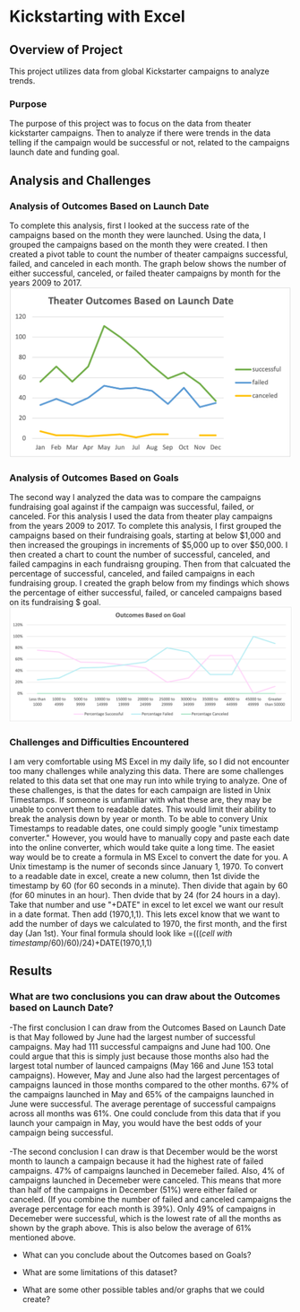 # Kickstarting with Excel

## Overview of Project
This project utilizes data from global Kickstarter campaigns to analyze trends.

### Purpose

The purpose of this project was to focus on the data from theater kickstarter campaigns.  Then to analyze if there were trends in the data telling if the campaign would be successful or not, related to the campaigns launch date and funding goal.

## Analysis and Challenges

### Analysis of Outcomes Based on Launch Date
To complete this analysis, first I looked at the success rate of the campaigns based on the month they were launched.  Using the data, I grouped the campaigns based on the month they were created.  I then created a pivot table to count the number of theater campaigns successful, failed, and canceled in each month.  The graph below shows the number of either successful, canceled, or failed theater campaigns by month for the years 2009 to 2017.
![](resources/Theater_Outcomes_vs_Launch.png)


### Analysis of Outcomes Based on Goals
The second way I analyzed the data was to compare the campaigns fundraising goal against if the campaign was successful, failed, or canceled. For this analysis I used the data from theater play campaigns from the years 2009 to 2017.  To complete this analysis, I first grouped the campaigns based on their fundraising goals, starting at below $1,000 and then increased the groupings in increments of $5,000 up to over $50,000.  I then created a chart to count the number of successful, canceled, and failed campagins in each fundraisng grouping.  Then from that calcuated the percentage of successful, canceled, and failed campaigns in each fundraising group.  I created the graph below from my findings which shows the percentage of either successful, failed, or canceled campaigns based on its fundraising $ goal.
![](resources/Outcomes_vs_Goals.png)


### Challenges and Difficulties Encountered
I am very comfortable using MS Excel in my daily life, so I did not encounter too many challenges while analyzing this data.  There are some challenges related to this data set that one may run into while trying to analyze.  One of these challenges, is that the dates for each campaign are listed in Unix Timestamps.  If someone is unfamiliar with what these are, they may be unable to convert them to readable dates. This would limit their ability to break the analysis down by year or month.  To be able to convery Unix Timestamps to readable dates, one could simply google "unix timestamp converter."  However, you would have to manually copy and paste each date into the online converter, which would take quite a long time.  The easiet way would be to create a formula in MS Excel to convert the date for you.  A Unix timestamp is the numer of seconds since January 1, 1970.  To convert to a readable date in excel, create a new column, then 1st divide the timestamp by 60 (for 60 seconds in a minute).  Then divide that again by 60 (for 60 minutes in an hour).  Then dvide that by 24 (for 24 hours in a day).  Take that number and use "+DATE" in excel to let excel we want our result in a date format.  Then add (1970,1,1).  This lets excel know that we want to add the number of days we calculated to 1970, the first month, and the first day (Jan 1st).  Your final formula should look like =(((*cell with timestamp*/60)/60)/24)+DATE(1970,1,1)

## Results
### What are two conclusions you can draw about the Outcomes based on Launch Date?
-The first conclusion I can draw from the Outcomes Based on Launch Date is that May followed by June had the largest number of successful campaigns.  May had 111 successful campaigns and June had 100.  One could argue that this is simply just because those months also had the largest total number of launced campaigns (May 166 and June 153 total campaigns).  However, May and June also had the largest percentages of campaigns launced in those months compared to the other months.  67% of the campaigns launched in May and 65% of the campaigns launched in June were successful.  The average perentage of successful campaigns across all months was 61%.  One could conclude from this data that if you launch your campaign in May, you would have the best odds of your campaign being successful.
<br>
<br>
 -The second conclusion I can draw is that December would be the worst month to launch a campaign because it had the highest rate of failed campaigns.  47% of campaigns launched in Decemeber failed.  Also, 4% of campaigns launched in Decemeber were canceled.  This means that more than half of the campaigns in December (51%) were either failed or canceled. (If you combine the number of failed and canceled campaigns the average percentage for each month is 39%).  Only 49% of campaigns in Decemeber were successful, which is the lowest rate of all the months as shown by the graph above.  This is also below the average of 61% mentioned above. 
 

- What can you conclude about the Outcomes based on Goals?

- What are some limitations of this dataset?

- What are some other possible tables and/or graphs that we could create?
